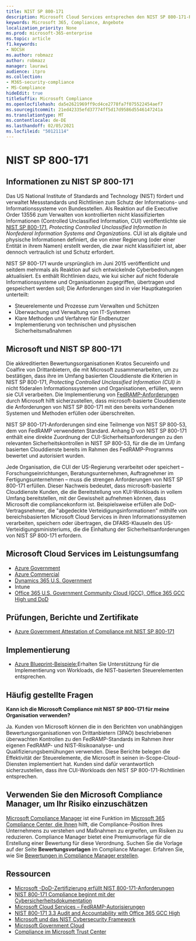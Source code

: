 ```yaml
---
title: NIST SP 800-171
description: Microsoft Cloud Services entsprechen den NIST SP 800-171-Richtlinien zum Schutz von kontrollierten nicht klassifizierten Informationen (CuI) in nicht föderierten Informationssystemen.
keywords: Microsoft 365, Compliance, Angebote
localization_priority: None
ms.prod: microsoft-365-enterprise
ms.topic: article
f1.keywords:
- NOCSH
ms.author: robmazz
author: robmazz
manager: laurawi
audience: itpro
ms.collection:
- M365-security-compliance
- MS-Compliance
hideEdit: true
titleSuffix: Microsoft Compliance
ms.openlocfilehash: da5e2621969ff9cd4ce2778fa7f075522454aef7
ms.sourcegitcommit: 21ed42335efd37774ff5d17d9586d5546147241a
ms.translationtype: MT
ms.contentlocale: de-DE
ms.lasthandoff: 02/05/2021
ms.locfileid: "50121114"
---
```

# <a name="nist-sp-800-171"></a>NIST SP 800-171

## <a name="about-nist-sp-800-171"></a>Informationen zu NIST SP 800-171

Das US National Institute of Standards and Technology (NIST) fördert und verwaltet Messstandards und Richtlinien zum Schutz der Informations- und Informationssysteme von Bundesstellen. Als Reaktion auf die Executive Order 13556 zum Verwalten von kontrollierten nicht klassifizierten Informationen (Controlled Unclassified Information, CUI) veröffentlichte sie [NIST SP 800-171](https://csrc.nist.gov/publications/detail/sp/800-171/rev-1/final), *Protecting Controlled Unclassified Information In Nonfederal Information Systems and Organizations*. CUI ist als digitale und physische Informationen definiert, die von einer Regierung (oder einer Entität in ihrem Namen) erstellt werden, die zwar nicht klassifiziert ist, aber dennoch vertraulich ist und Schutz erfordert.

NIST SP 800-171 wurde ursprünglich im Juni 2015 veröffentlicht und seitdem mehrmals als Reaktion auf sich entwickelnde Cyberbedrohungen aktualisiert. Es enthält Richtlinien dazu, wie kui sicher auf nicht föderale Informationssysteme und Organisationen zugegriffen, übertragen und gespeichert werden soll; Die Anforderungen sind in vier Hauptkategorien unterteilt:

- Steuerelemente und Prozesse zum Verwalten und Schützen
- Überwachung und Verwaltung von IT-Systemen
- Klare Methoden und Verfahren für Endbenutzer
- Implementierung von technischen und physischen Sicherheitsmaßnahmen

## <a name="microsoft-and-nist-sp-800-171"></a>Microsoft und NIST SP 800-171

Die akkreditierten Bewertungsorganisationen Kratos Secureinfo und Coalfire von Drittanbietern, die mit Microsoft zusammenarbeiten, um zu bestätigen, dass ihre im Umfang basierten Clouddienste die Kriterien in NIST SP 800-171, *Protecting Controlled Unclassified Information (CUI) in* nicht föderalen Informationssystemen und Organisationen, erfüllen, wenn sie CUI verarbeiten. Die Implementierung von [FedRAMP-Anforderungen](offering-fedramp.md) durch Microsoft hilft sicherzustellen, dass microsoft-basierte Clouddienste die Anforderungen von NIST SP 800-171 mit den bereits vorhandenen Systemen und Methoden erfüllen oder überschreiten.

NIST SP 800-171-Anforderungen sind eine Teilmenge von NIST SP 800-53, dem von FedRAMP verwendeten Standard. Anhang D von NIST SP 800-171 enthält eine direkte Zuordnung der CUI-Sicherheitsanforderungen zu den relevanten Sicherheitskontrollen in NIST SP 800-53, für die die im Umfang basierten Clouddienste bereits im Rahmen des FedRAMP-Programms bewertet und autorisiert wurden.

Jede Organisation, die CUI der US-Regierung verarbeitet oder speichert – Forschungseinrichtungen, Beratungsunternehmen, Auftragnehmer im Fertigungsunternehmen – muss die strengen Anforderungen von NIST SP 800-171 erfüllen. Dieser Nachweis bedeutet, dass microsoft-basierte Clouddienste Kunden, die die Bereitstellung von KUI-Workloads in vollem Umfang bereitstellen, mit der Gewissheit aufnehmen können, dass Microsoft die compliancekonform ist. Beispielsweise erfüllen alle DoD-Vertragsnehmer, die "abgedeckte Verteidigungsinformationen" mithilfe von bereichsbasierten Microsoft Cloud Services in ihren Informationssystemen verarbeiten, speichern oder übertragen, die DFARS-Klauseln des US-Verteidigungsministeriums, die die Einhaltung der Sicherheitsanforderungen von NIST SP 800-171 erfordern.

## <a name="microsoft-in-scope-cloud-services"></a>Microsoft Cloud Services im Leistungsumfang

- [Azure Government](https://aka.ms/AzureCompliance)
- [Azure Commercial](https://azure.microsoft.com/resources/microsoft-azure-compliance-offerings/)
- [Dynamics 365 U.S. Government](https://aka.ms/d365-compliance-list)
- Intune
- [Office 365 U.S. Government Community Cloud (GCC), Office 365 GCC High und DoD](https://aka.ms/o365-compliance-framework)

## <a name="audits-reports-and-certificates"></a>Prüfungen, Berichte und Zertifikate

- [Azure Government Attestation of Compliance mit NIST SP 800-171](https://aka.ms/Azure-NIST-800-171)

## <a name="how-to-implement"></a>Implementierung

- [Azure Blueprint-Beispiele:](/azure/governance/blueprints/samples/)Erhalten Sie Unterstützung für die Implementierung von Workloads, die NIST-basierten Steuerelementen entsprechen.

## <a name="frequently-asked-questions"></a>Häufig gestellte Fragen

**Kann ich die Microsoft Compliance mit NIST SP 800-171 für meine Organisation verwenden?**

Ja. Kunden von Microsoft können die in den Berichten von unabhängigen Bewertungsorganisationen von Drittanbietern (3PAO) beschriebenen überwachten Kontrollen zu den FedRAMP-Standards im Rahmen ihrer eigenen FedRAMP- und NIST-Risikoanalyse- und Qualifizierungsbemühungen verwenden. Diese Berichte belegen die Effektivität der Steuerelemente, die Microsoft in seinen in-Scope-Cloud-Diensten implementiert hat. Kunden sind dafür verantwortlich sicherzustellen, dass ihre CUI-Workloads den NIST SP 800-171-Richtlinien entsprechen.

## <a name="use-microsoft-compliance-manager-to-assess-your-risk"></a>Verwenden Sie den Microsoft Compliance Manager, um Ihr Risiko einzuschätzen

[Microsoft Compliance Manager](/microsoft-365/compliance/compliance-manager) ist eine Funktion im [Microsoft 365 Compliance Center, die Ihnen](/microsoft-365/compliance/microsoft-365-compliance-center) hilft, die Compliance-Position Ihres Unternehmens zu verstehen und Maßnahmen zu ergreifen, um Risiken zu reduzieren. Compliance Manager bietet eine Premiumvorlage für die Erstellung einer Bewertung für diese Verordnung. Suchen Sie die Vorlage auf der Seite **Bewertungsvorlagen** im Compliance Manager. Erfahren Sie, wie Sie [Bewertungen in Compliance Manager erstellen](/microsoft-365/compliance/compliance-manager-assessments).

## <a name="resources"></a>Ressourcen

- [Microsoft -DoD-Zertifizierung erfüllt NIST 800-171-Anforderungen](offering-DoD-DISA-L2-L4-L5.md)
- [NIST 800-171 Compliance beginnt mit der Cybersicherheitsdokumentation](https://www.nist800171.com/)
- [Microsoft Cloud Services – FedRAMP-Autorisierungen](https://marketplace.fedramp.gov/index.html?status=Compliant&sort=productName#/products)
- [NIST 800-171 3.3 Audit and Accountability with Office 365 GCC High](https://info.summit7systems.com/blog/nist-3.3-audit-and-accountability-with-office-365)
- [Microsoft und das NIST Cybersecurity Framework](offering-nist-csf.md)
- [Microsoft Government Cloud](https://www.microsoft.com/enterprise/government)
- [Compliance im Microsoft Trust Center](https://www.microsoft.com/trust-center/compliance/compliance-overview)
